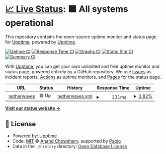 # [📈 Live Status](https://uptime.netherwaves.com): <!--live status--> **🟩 All systems operational**

This repository contains the open-source uptime monitor and status page for [Upptime](https://upptime.js.org), powered by [Upptime](https://github.com/upptime/upptime).

[![Uptime CI](https://github.com/netherwaves/netherwaves-upptime/workflows/Uptime%20CI/badge.svg)](https://github.com/netherwaves/netherwaves-upptime/actions?query=workflow%3A%22Uptime+CI%22)
[![Response Time CI](https://github.com/netherwaves/netherwaves-upptime/workflows/Response%20Time%20CI/badge.svg)](https://github.com/netherwaves/netherwaves-upptime/actions?query=workflow%3A%22Response+Time+CI%22)
[![Graphs CI](https://github.com/netherwaves/netherwaves-upptime/workflows/Graphs%20CI/badge.svg)](https://github.com/netherwaves/netherwaves-upptime/actions?query=workflow%3A%22Graphs+CI%22)
[![Static Site CI](https://github.com/netherwaves/netherwaves-upptime/workflows/Static%20Site%20CI/badge.svg)](https://github.com/netherwaves/netherwaves-upptime/actions?query=workflow%3A%22Static+Site+CI%22)
[![Summary CI](https://github.com/netherwaves/netherwaves-upptime/workflows/Summary%20CI/badge.svg)](https://github.com/netherwaves/netherwaves-upptime/actions?query=workflow%3A%22Summary+CI%22)

With [Upptime](https://upptime.js.org), you can get your own unlimited and free uptime monitor and status page, powered entirely by a GitHub repository. We use [Issues](https://github.com/upptime/upptime/issues) as incident reports, [Actions](https://github.com/netherwaves/netherwaves-upptime/actions) as uptime monitors, and [Pages](https://uptime.netherwaves.com) for the status page.

<!--start: status pages-->
<!-- This summary is generated by Upptime (https://github.com/upptime/upptime) -->
<!-- Do not edit this manually, your changes will be overwritten -->
<!-- prettier-ignore -->
| URL | Status | History | Response Time | Uptime |
| --- | ------ | ------- | ------------- | ------ |
| <img alt="" src="https://icons.duckduckgo.com/ip3/netherwaves.com.ico" height="13"> [netherwaves](https://netherwaves.com) | 🟩 Up | [netherwaves.yml](https://github.com/netherwaves/netherwaves-upptime/commits/HEAD/history/netherwaves.yml) | <details><summary><img alt="Response time graph" src="./graphs/netherwaves/response-time-week.png" height="20"> 131ms</summary><br><a href="https://uptime.netherwaves.com/history/netherwaves"><img alt="Response time 191" src="https://img.shields.io/endpoint?url=https%3A%2F%2Fraw.githubusercontent.com%2Fnetherwaves%2Fnetherwaves-upptime%2FHEAD%2Fapi%2Fnetherwaves%2Fresponse-time.json"></a><br><a href="https://uptime.netherwaves.com/history/netherwaves"><img alt="24-hour response time 131" src="https://img.shields.io/endpoint?url=https%3A%2F%2Fraw.githubusercontent.com%2Fnetherwaves%2Fnetherwaves-upptime%2FHEAD%2Fapi%2Fnetherwaves%2Fresponse-time-day.json"></a><br><a href="https://uptime.netherwaves.com/history/netherwaves"><img alt="7-day response time 131" src="https://img.shields.io/endpoint?url=https%3A%2F%2Fraw.githubusercontent.com%2Fnetherwaves%2Fnetherwaves-upptime%2FHEAD%2Fapi%2Fnetherwaves%2Fresponse-time-week.json"></a><br><a href="https://uptime.netherwaves.com/history/netherwaves"><img alt="30-day response time 174" src="https://img.shields.io/endpoint?url=https%3A%2F%2Fraw.githubusercontent.com%2Fnetherwaves%2Fnetherwaves-upptime%2FHEAD%2Fapi%2Fnetherwaves%2Fresponse-time-month.json"></a><br><a href="https://uptime.netherwaves.com/history/netherwaves"><img alt="1-year response time 191" src="https://img.shields.io/endpoint?url=https%3A%2F%2Fraw.githubusercontent.com%2Fnetherwaves%2Fnetherwaves-upptime%2FHEAD%2Fapi%2Fnetherwaves%2Fresponse-time-year.json"></a></details> | <details><summary><a href="https://uptime.netherwaves.com/history/netherwaves">3.82%</a></summary><a href="https://uptime.netherwaves.com/history/netherwaves"><img alt="All-time uptime 82.23%" src="https://img.shields.io/endpoint?url=https%3A%2F%2Fraw.githubusercontent.com%2Fnetherwaves%2Fnetherwaves-upptime%2FHEAD%2Fapi%2Fnetherwaves%2Fuptime.json"></a><br><a href="https://uptime.netherwaves.com/history/netherwaves"><img alt="24-hour uptime 26.71%" src="https://img.shields.io/endpoint?url=https%3A%2F%2Fraw.githubusercontent.com%2Fnetherwaves%2Fnetherwaves-upptime%2FHEAD%2Fapi%2Fnetherwaves%2Fuptime-day.json"></a><br><a href="https://uptime.netherwaves.com/history/netherwaves"><img alt="7-day uptime 3.82%" src="https://img.shields.io/endpoint?url=https%3A%2F%2Fraw.githubusercontent.com%2Fnetherwaves%2Fnetherwaves-upptime%2FHEAD%2Fapi%2Fnetherwaves%2Fuptime-week.json"></a><br><a href="https://uptime.netherwaves.com/history/netherwaves"><img alt="30-day uptime 70.01%" src="https://img.shields.io/endpoint?url=https%3A%2F%2Fraw.githubusercontent.com%2Fnetherwaves%2Fnetherwaves-upptime%2FHEAD%2Fapi%2Fnetherwaves%2Fuptime-month.json"></a><br><a href="https://uptime.netherwaves.com/history/netherwaves"><img alt="1-year uptime 82.23%" src="https://img.shields.io/endpoint?url=https%3A%2F%2Fraw.githubusercontent.com%2Fnetherwaves%2Fnetherwaves-upptime%2FHEAD%2Fapi%2Fnetherwaves%2Fuptime-year.json"></a></details>

<!--end: status pages-->

[**Visit our status website →**](https://uptime.netherwaves.com)

## 📄 License

- Powered by: [Upptime](https://github.com/upptime/upptime)
- Code: [MIT](./LICENSE) © [Anand Chowdhary](https://anandchowdhary.com), supported by [Pabio](https://pabio.com)
- Data in the `./history` directory: [Open Database License](https://opendatacommons.org/licenses/odbl/1-0/)
